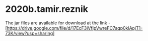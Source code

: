# 2020b.tamir.reznik

The jar files are available for download at the link - 
    [https://drive.google.com/file/d/17EcF3iVfIpVwreFC7aqp0klApjT1-73K/view?usp=sharing]
